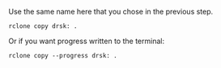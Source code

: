 Use the same name here that you chose in the previous step.

`rclone copy drsk: .`

Or if you want progress written to the terminal:

`rclone copy --progress drsk: .`